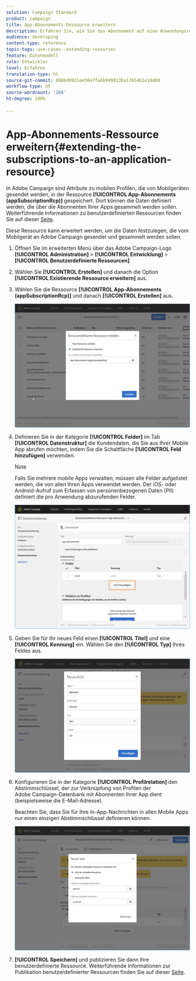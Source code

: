 ```yaml
---
solution: Campaign Standard
product: campaign
title: App-Abonnements-Ressource erweitern
description: Erfahren Sie, wie Sie das Abonnement auf eine Anwendungsressource erweitern.
audience: developing
content-type: reference
topic-tags: use-cases--extending-resources
feature: Datenmodell
role: Entwickler
level: Erfahren
translation-type: ht
source-git-commit: 088b49931ee5047fa6b949813ba17654b1e10d60
workflow-type: ht
source-wordcount: '268'
ht-degree: 100%

---
```



# App-Abonnements-Ressource erweitern{#extending-the-subscriptions-to-an-application-resource}

In Adobe Campaign sind Attribute zu mobilen Profilen, die von Mobilgeräten gesendet werden, in der Ressource **[!UICONTROL App-Abonnements (appSubscriptionRcp)]** gespeichert. Dort können die Daten definiert werden, die über die Abonnenten Ihrer Apps gesammelt werden sollen. Weiterführende Informationen zu benutzerdefinierten Ressourcen finden Sie auf dieser [Seite](../../developing/using/key-steps-to-add-a-resource.md).

Diese Ressource kann erweitert werden, um die Daten festzulegen, die vom Mobilgerät an Adobe Campaign gesendet und gesammelt werden sollen.

1. Öffnen Sie im erweiterten Menü über das Adobe Campaign-Logo **[!UICONTROL Administration]** > **[!UICONTROL Entwicklung]** > **[!UICONTROL Benutzerdefinierte Ressourcen]**.
1. Wählen Sie **[!UICONTROL Erstellen]** und danach die Option **[!UICONTROL Existierende Ressource erweitern]** aus.
1. Wählen Sie die Ressource **[!UICONTROL App-Abonnements (appSubscriptionRcp)]** und danach **[!UICONTROL Erstellen]** aus.

   ![](assets/in_app_personal_data_4.png)

1. Definieren Sie in der Kategorie **[!UICONTROL Felder]** im Tab **[!UICONTROL Datenstruktur]** die Kundendaten, die Sie aus Ihrer Mobile App abrufen möchten, indem Sie die Schaltfläche **[!UICONTROL Feld hinzufügen]** verwenden.

   >[!NOTE]
   >
   >Falls Sie mehrere mobile Apps verwalten, müssen alle Felder aufgelistet werden, die von allen Ihren Apps verwendet werden. Der iOS- oder Android-Aufruf zum Erfassen von personenbezogenen Daten (PII) definiert die pro Anwendung abzurufenden Felder.

   ![](assets/in_app_personal_data.png)

1. Geben Sie für Ihr neues Feld einen **[!UICONTROL Titel]** und eine **[!UICONTROL Kennung]** ein. Wählen Sie den **[!UICONTROL Typ]** Ihres Feldes aus.

   ![](assets/schema_extension_uc9.png)

1. Konfigurieren Sie in der Kategorie **[!UICONTROL Profilrelation]** den Abstimmschlüssel, der zur Verknüpfung von Profilen der Adobe Campaign-Datenbank mit Abonnenten Ihrer App dient (beispielsweise die E-Mail-Adresse).

   Beachten Sie, dass Sie für Ihre In-App-Nachrichten in allen Mobile Apps nur einen einzigen Abstimmschlüssel definieren können.

   ![](assets/in_app_personal_data_3.png)

1. **[!UICONTROL Speichern]** und publizieren Sie dann Ihre benutzerdefinierte Ressource. Weiterführende Informationen zur Publikation benutzerdefinierter Ressourcen finden Sie auf dieser [Seite](../../developing/using/updating-the-database-structure.md#publishing-a-custom-resource).

